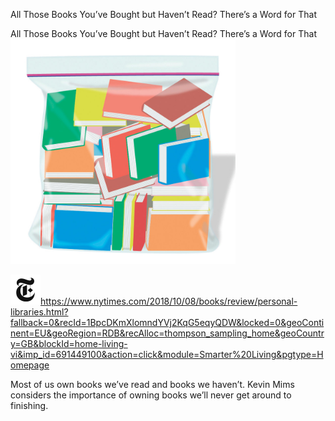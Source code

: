 All Those Books You’ve Bought but Haven’t Read? There’s a Word for That

All Those Books You’ve Bought but Haven’t Read? There’s a Word for That
![](../_resources/fe81e577c175faea7b726c6ffcd2908e.png)

![](../_resources/c1150ebfeac128c095f8daaa06ff4b1f.png)https://www.nytimes.com/2018/10/08/books/review/personal-libraries.html?fallback=0&recId=1BpcDKmXlomndYVj2KqG5eqyQDW&locked=0&geoContinent=EU&geoRegion=RDB&recAlloc=thompson_sampling_home&geoCountry=GB&blockId=home-living-vi&imp_id=691449100&action=click&module=Smarter%20Living&pgtype=Homepage

Most of us own books we’ve read and books we haven’t. Kevin Mims considers the importance of owning books we’ll never get around to finishing.